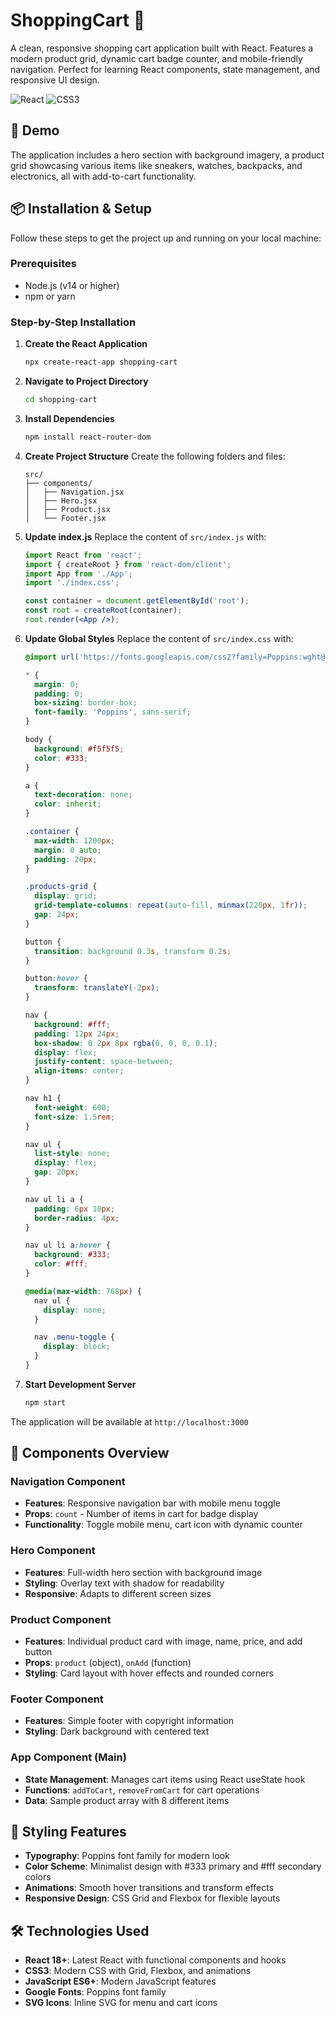 # ShoppingCart 🛒

A clean, responsive shopping cart application built with React. Features a modern product grid, dynamic cart badge counter, and mobile-friendly navigation. Perfect for learning React components, state management, and responsive UI design.

![React](https://img.shields.io/badge/React-18.0+-blue.svg)
![CSS3](https://img.shields.io/badge/CSS3-Latest-orange.svg)

## 🚀 Demo

The application includes a hero section with background imagery, a product grid showcasing various items like sneakers, watches, backpacks, and electronics, all with add-to-cart functionality.

## 📦 Installation & Setup

Follow these steps to get the project up and running on your local machine:

### Prerequisites

- Node.js (v14 or higher)
- npm or yarn

### Step-by-Step Installation

1. **Create the React Application**
   ```bash
   npx create-react-app shopping-cart
   ```

2. **Navigate to Project Directory**
   ```bash
   cd shopping-cart
   ```

3. **Install Dependencies**
   ```bash
   npm install react-router-dom
   ```

4. **Create Project Structure**
   Create the following folders and files:
   ```
   src/
   ├── components/
   │   ├── Navigation.jsx
   │   ├── Hero.jsx
   │   ├── Product.jsx
   │   └── Footer.jsx
   ```

5. **Update index.js**
   Replace the content of `src/index.js` with:
   ```jsx
   import React from 'react';
   import { createRoot } from 'react-dom/client';
   import App from './App';
   import './index.css';

   const container = document.getElementById('root');
   const root = createRoot(container);
   root.render(<App />);
   ```

6. **Update Global Styles**
   Replace the content of `src/index.css` with:
   ```css
   @import url('https://fonts.googleapis.com/css2?family=Poppins:wght@300;400;600&display=swap');

   * {
     margin: 0;
     padding: 0;
     box-sizing: border-box;
     font-family: 'Poppins', sans-serif;
   }

   body {
     background: #f5f5f5;
     color: #333;
   }

   a {
     text-decoration: none;
     color: inherit;
   }

   .container {
     max-width: 1200px;
     margin: 0 auto;
     padding: 20px;
   }

   .products-grid {
     display: grid;
     grid-template-columns: repeat(auto-fill, minmax(220px, 1fr));
     gap: 24px;
   }

   button {
     transition: background 0.3s, transform 0.2s;
   }

   button:hover {
     transform: translateY(-2px);
   }

   nav {
     background: #fff;
     padding: 12px 24px;
     box-shadow: 0 2px 8px rgba(0, 0, 0, 0.1);
     display: flex;
     justify-content: space-between;
     align-items: center;
   }

   nav h1 {
     font-weight: 600;
     font-size: 1.5rem;
   }

   nav ul {
     list-style: none;
     display: flex;
     gap: 20px;
   }

   nav ul li a {
     padding: 6px 10px;
     border-radius: 4px;
   }

   nav ul li a:hover {
     background: #333;
     color: #fff;
   }

   @media(max-width: 768px) {
     nav ul {
       display: none;
     }

     nav .menu-toggle {
       display: block;
     }
   }
   ```

7. **Start Development Server**
   ```bash
   npm start
   ```

The application will be available at `http://localhost:3000`


## 🧩 Components Overview

### Navigation Component
- **Features**: Responsive navigation bar with mobile menu toggle
- **Props**: `count` - Number of items in cart for badge display
- **Functionality**: Toggle mobile menu, cart icon with dynamic counter

### Hero Component
- **Features**: Full-width hero section with background image
- **Styling**: Overlay text with shadow for readability
- **Responsive**: Adapts to different screen sizes

### Product Component
- **Features**: Individual product card with image, name, price, and add button
- **Props**: `product` (object), `onAdd` (function)
- **Styling**: Card layout with hover effects and rounded corners

### Footer Component
- **Features**: Simple footer with copyright information
- **Styling**: Dark background with centered text

### App Component (Main)
- **State Management**: Manages cart items using React useState hook
- **Functions**: `addToCart`, `removeFromCart` for cart operations
- **Data**: Sample product array with 8 different items

## 🎨 Styling Features

- **Typography**: Poppins font family for modern look
- **Color Scheme**: Minimalist design with #333 primary and #fff secondary colors
- **Animations**: Smooth hover transitions and transform effects
- **Responsive Design**: CSS Grid and Flexbox for flexible layouts

## 🛠️ Technologies Used

- **React 18+**: Latest React with functional components and hooks
- **CSS3**: Modern CSS with Grid, Flexbox, and animations
- **JavaScript ES6+**: Modern JavaScript features
- **Google Fonts**: Poppins font family
- **SVG Icons**: Inline SVG for menu and cart icons
